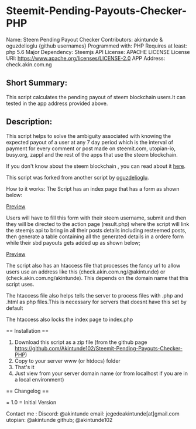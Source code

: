 # Steemit-Pending-Payouts-Checker-PHP

Name: Steem Pending Payout Checker 
Contributors: akintunde & oguzdelioglu {github usernames}
Programmed with: PHP
Requires at least: php 5.6 
Major Dependency: Steemjs API
License: APACHE LICENSE
License URI: https://www.apache.org/licenses/LICENSE-2.0
APP Address: check.akin.com.ng

## Short Summary:
This script calculates the pending payout of steem blockchain users.It can tested in the app address provided above.

## Description:
This script helps to solve the ambiguity associated with knowing the expected payout of a user at any 7 day period which is the interval of payment for every comment or post made on steemit.com, utopian-io, busy.org, zappl and the rest of the apps that use the steem blockchain.

If you don't know about the steem blockchain , you can read about it [here](https://steem.io/).

This script was forked from another script by [oguzdelioglu](https://github.com/oguzdelioglu/). 

How to it works:
The Script has an index page that has a form as shown below:

[Preview](http://check.akin.com.ng/a.png)

Users will have to fill this form with their steem username, submit and then they will be directed to the action page (result.php) where the script will link the steemjs api to bring in all their posts details including resteemed posts, then generate a table containing all  the generated details in a ordere form while their sbd payouts gets added up as shown below;

[Preview](http://check.akin.com.ng/b.png)

The script also  has an htaccess file that processes the fancy url to allow users use an address like this (check.akin.com.ng/@akintunde) or (check.akin.com.ng/akintunde). This depends on the domain name that this script uses.

The htaccess file also helps tells the server to process files with .php and .html as php files.This is necessary for servers that doesnt have this set by default

The htaccess also locks the index page to index.php





== Installation ==

1. Download this script as a zip file (from the github page https://github.com/Akintunde102/Steemit-Pending-Payouts-Checker-PHP)
2. Copy to your server  www (or htdocs) folder
3. That's it 
4. Just view from your server domain name (or from localhost if you are in a local environment)


== Changelog ==

= 1.0 =
Initial Version

Contact me :
Discord: @akintunde
email: jegedeakintunde[at]gmail.com
utopian: @akintunde
github; @akintunde102


 

